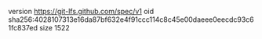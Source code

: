 version https://git-lfs.github.com/spec/v1
oid sha256:4028107313e16da87bf632e4f91ccc114c8c45e00daeee0eecdc93c61fc837ed
size 1522
